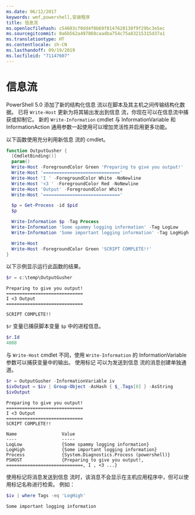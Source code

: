 ```yaml
---
ms.date: 06/12/2017
keywords: wmf,powershell,安装程序
title: 信息流
ms.openlocfilehash: c54603cf0dd4f0b69f8147620130f9f29bc3e5ec
ms.sourcegitcommit: 0a6b562a497860caadba754c75a83215315d37a1
ms.translationtype: HT
ms.contentlocale: zh-CN
ms.lasthandoff: 09/19/2019
ms.locfileid: "71147607"
---
```

# <a name="information-stream"></a>信息流

PowerShell 5.0 添加了新的结构化信息  流以在脚本及其主机之间传输结构化数据。 已将 `Write-Host` 更新为将其输出发出到信息  流，你现在可以在信息流中捕获或抑制它。 新的 `Write-Information` cmdlet 与 InformationVariable  和 InformationAction  通用参数一起使用可以增加灵活性并启用更多功能。

以下函数使用充分利用新信息  流的 cmdlet。

```powershell
function OutputGusher {
  [CmdletBinding()]
  param()
  Write-Host -ForegroundColor Green 'Preparing to give you output!'
  Write-Host '============================='
  Write-Host 'I ' -ForegroundColor White -NoNewline
  Write-Host '<3 ' -ForegroundColor Red -NoNewline
  Write-Host 'Output' -ForegroundColor White
  Write-Host '============================='

  $p = Get-Process -id $pid
  $p

  Write-Information $p -Tag Process
  Write-Information 'Some spammy logging information' -Tag LogLow
  Write-Information 'Some important logging information' -Tag LogHigh

  Write-Host
  Write-Host -ForegroundColor Green 'SCRIPT COMPLETE!!'
}
```

以下示例显示运行此函数的结果。

```powershell
$r = c:\temp\OutputGusher
```

```Output
Preparing to give you output!
=============================
I <3 Output
=============================

SCRIPT COMPLETE!!
```

`$r` 变量已捕获脚本变量 `$p` 中的进程信息。

```powershell
$r.Id
4008
```

与 `Write-Host` cmdlet 不同，使用 `Write-Information` 的 InformationVariable  参数可以捕获变量中的输出。 使用标记  可以为发送到信息  流的消息创建单独通道。

```powershell
$r = OutputGusher -InformationVariable iv
$ivOutput = $iv | Group-Object -AsHash { $_.Tags[0] } -AsString
$ivOutput
```

```Output
Preparing to give you output!
=============================
I <3 Output
=============================
SCRIPT COMPLETE!!

Name                 Value
----                 -----
LogLow               {Some spammy logging information}
LogHigh              {Some important logging information}
Process              {System.Diagnostics.Process (powershell)}
PSHOST               {Preparing to give you output!, =============================, I , <3 ...}
```

使用标记将消息发送到信息  流时，该消息不会显示在主机应用程序中，但可以使用标记名称进行检索。 例如：

```powershell
$iv | where Tags -eq 'LogHigh'
```

```Output
Some important logging information
```